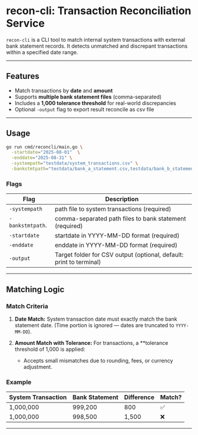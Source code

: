 # recon-cli: Transaction Reconciliation Service

`recon-cli` is a CLI tool to match internal system transactions with external bank statement records.
It detects unmatched and discrepant transactions within a specified date range.

---

## Features

- Match transactions by **date** and **amount**
- Supports **multiple bank statement files** (comma-separated)
- Includes a **1,000 tolerance threshold** for real-world discrepancies
- Optional `-output` flag to export result reconcile as csv file

---

## Usage

```bash
go run cmd/reconcli/main.go \
  -startdate="2025-08-01"  \
  -enddate="2025-08-31" \
  -systempath="testdata/system_transactions.csv" \
  -bankstmtpath="testdata/bank_a_statement.csv,testdata/bank_b_statement.csv"
```

### Flags

| Flag                    | Description                                                              |
|-------------------------|--------------------------------------------------------------------------|
| `-systempath`           | path file to system transactions (required)                              |
| `-bankstmtpath`.        | comma-separated path files to bank statement (required)                  |
| `-startdate`            | startdate in YYYY-MM-DD format (required)                                |
| `-enddate`              | enddate in YYYY-MM-DD format (required)                                  |
| `-output`               | Target folder for CSV output (optional, default: print to terminal)      |

---

## Matching Logic

### Match Criteria

1. **Date Match:**
   System transaction date must exactly match the bank statement date.
   (Time portion is ignored — dates are truncated to `YYYY-MM-DD`).

2. **Amount Match with Tolerance:**
   For transactions, a **tolerance threshold of 1,000 is applied:
   - Accepts small mismatches due to rounding, fees, or currency adjustment.

### Example

| System Transaction | Bank Statement | Difference | Match? |
|--------------------|----------------|------------|--------|
| 1,000,000          | 999,200        | 800        | ✅     |
| 1,000,000          | 998,500        | 1,500      | ❌     |

---

